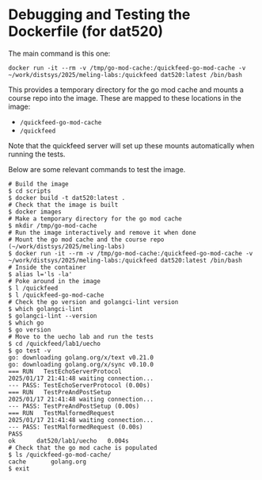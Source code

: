 # Debugging and Testing the Dockerfile (for dat520)

The main command is this one:

```console
docker run -it --rm -v /tmp/go-mod-cache:/quickfeed-go-mod-cache -v ~/work/distsys/2025/meling-labs:/quickfeed dat520:latest /bin/bash
```

This provides a temporary directory for the go mod cache and mounts a course repo into the image.
These are mapped to these locations in the image:

- `/quickfeed-go-mod-cache`
- `/quickfeed`

Note that the quickfeed server will set up these mounts automatically when running the tests.

Below are some relevant commands to test the image.

```console
# Build the image
$ cd scripts
$ docker build -t dat520:latest .
# Check that the image is built
$ docker images
# Make a temporary directory for the go mod cache
$ mkdir /tmp/go-mod-cache
# Run the image interactively and remove it when done
# Mount the go mod cache and the course repo (~/work/distsys/2025/meling-labs)
$ docker run -it --rm -v /tmp/go-mod-cache:/quickfeed-go-mod-cache -v ~/work/distsys/2025/meling-labs:/quickfeed dat520:latest /bin/bash
# Inside the container
$ alias l='ls -la'
# Poke around in the image
$ l /quickfeed
$ l /quickfeed-go-mod-cache
# Check the go version and golangci-lint version
$ which golangci-lint
$ golangci-lint --version
$ which go
$ go version
# Move to the uecho lab and run the tests
$ cd /quickfeed/lab1/uecho
$ go test -v
go: downloading golang.org/x/text v0.21.0
go: downloading golang.org/x/sync v0.10.0
=== RUN   TestEchoServerProtocol
2025/01/17 21:41:48 waiting connection...
--- PASS: TestEchoServerProtocol (0.00s)
=== RUN   TestPreAndPostSetup
2025/01/17 21:41:48 waiting connection...
--- PASS: TestPreAndPostSetup (0.00s)
=== RUN   TestMalformedRequest
2025/01/17 21:41:48 waiting connection...
--- PASS: TestMalformedRequest (0.00s)
PASS
ok  	dat520/lab1/uecho	0.004s
# Check that the go mod cache is populated
$ ls /quickfeed-go-mod-cache/
cache       golang.org
$ exit
```
